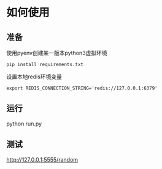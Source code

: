 # 如何使用

## 准备

使用pyenv创建某一版本python3虚拟环境

```
pip install requirements.txt
```

设置本地redis环境变量

```
export REDIS_CONNECTION_STRING='redis://127.0.0.1:6379'
```

## 运行

python run.py

## 测试

<http://127.0.0.1:5555/random>
